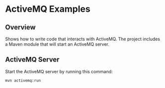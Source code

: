 # ActiveMQ Examples

## Overview

Shows how to write code that interacts with ActiveMQ. The project includes a Maven module that will start an ActiveMQ server.

## ActiveMQ Server

Start the ActiveMQ server by running this command:

```
mvn activemq:run
```
